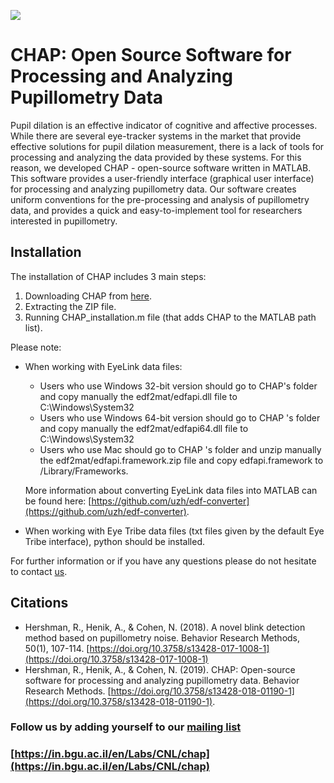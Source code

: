 ![](https://in.bgu.ac.il/en/Labs/CNL/chap/images/logo.png)

# CHAP: Open Source Software for Processing and Analyzing Pupillometry Data


Pupil dilation is an effective indicator of cognitive and affective processes. While there are several eye-tracker systems in the market that provide effective solutions for pupil dilation measurement, there is a lack of tools for processing and analyzing the data provided by these systems. For this reason, we developed CHAP - open-source software written in MATLAB. This software provides a user-friendly interface (graphical user interface) for processing and analyzing pupillometry data. Our software creates uniform conventions for the pre-processing and analysis of pupillometry data, and provides a quick and easy-to-implement tool for researchers interested in pupillometry.



## Installation


The installation of CHAP includes 3 main steps:


1. Downloading CHAP from [here](https://github.com/ronenno1/chap/archive/master.zip
).
2. Extracting the ZIP file.
3. Running CHAP_installation.m file (that adds CHAP to the MATLAB path list).

Please note: 
* When working with EyeLink data files:
  * Users who use Windows 32-bit version should go to CHAP's folder and copy manually the edf2mat/edfapi.dll file to C:\Windows\System32
  * Users who use Windows 64-bit version should go to CHAP 's folder and copy manually the edf2mat/edfapi64.dll file to C:\Windows\System32
  * Users who use Mac should go to CHAP 's folder and unzip manually the 
edf2mat/edfapi.framework.zip file and copy edfapi.framework to /Library/Frameworks.

  More information about converting EyeLink data files into MATLAB can be found here: [https://github.com/uzh/edf-converter](https://github.com/uzh/edf-converter).
* When working with Eye Tribe data files (txt files given by the default Eye Tribe interface), python should be installed.


For further information or if you have any questions please do not hesitate to contact [us](mailto:ronenhe@post.bgu.ac.il).


## Citations

* Hershman, R., Henik, A., & Cohen, N. (2018). A novel blink detection method based on pupillometry noise. Behavior Research Methods, 50(1), 107-114. [https://doi.org/10.3758/s13428-017-1008-1](https://doi.org/10.3758/s13428-017-1008-1)
* Hershman, R., Henik, A., & Cohen, N. (2019). CHAP: Open-source software for processing and analyzing pupillometry data. Behavior Research Methods. [https://doi.org/10.3758/s13428-018-01190-1](https://doi.org/10.3758/s13428-018-01190-1).


### Follow us by adding yourself to our [mailing list](https://cnl.bgu.ac.il/mailing_list/?/register/d5b21996e2446231f719584cfba63b766acad424)

### [https://in.bgu.ac.il/en/Labs/CNL/chap](https://in.bgu.ac.il/en/Labs/CNL/chap)
